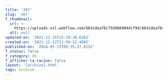 ```yaml
---
title: '267'
slug: '267'
f_thumbnail:
  url: >-
    https://uploads-ssl.webflow.com/6641dea76c75d9b6904dcf9d/6641dea76c75d9b6904dd2cb_267.jpg
  alt: null
updated-on: '2021-12-15T15:10:38.626Z'
created-on: '2021-12-13T23:50:22.480Z'
published-on: '2024-05-13T09:35:37.825Z'
f_status: false
f_category: XS
f_afficher-la-racine: false
layout: '[archive].html'
tags: archive
---
```



